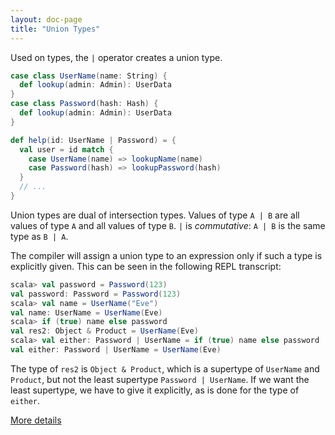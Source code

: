 ```yaml
---
layout: doc-page
title: "Union Types"
---
```


Used on types, the `|` operator creates a union type.

```scala
case class UserName(name: String) {
  def lookup(admin: Admin): UserData
}
case class Password(hash: Hash) {
  def lookup(admin: Admin): UserData
}

def help(id: UserName | Password) = {
  val user = id match {
    case UserName(name) => lookupName(name)
    case Password(hash) => lookupPassword(hash)
  }
  // ...
}
```

Union types are dual of intersection types. Values of type `A | B` are
all values of type `A` and all values of type `B`. `|` is _commutative_:
`A | B` is the same type as `B | A`.

The compiler will assign a union type to an expression only if such a
type is explicitly given.
This can be seen in the following REPL transcript:

```scala
scala> val password = Password(123)
val password: Password = Password(123)
scala> val name = UserName("Eve")
val name: UserName = UserName(Eve)
scala> if (true) name else password
val res2: Object & Product = UserName(Eve)
scala> val either: Password | UserName = if (true) name else password
val either: Password | UserName = UserName(Eve)
```

The type of `res2` is `Object & Product`, which is a supertype of
`UserName` and `Product`, but not the least supertype `Password |
UserName`.  If we want the least supertype, we have to give it
explicitly, as is done for the type of `either`.

[More details](./union-types-spec.html)

